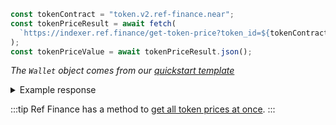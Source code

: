 ```js
const tokenContract = "token.v2.ref-finance.near";
const tokenPriceResult = await fetch(
  `https://indexer.ref.finance/get-token-price?token_id=${tokenContract}`
);
const tokenPriceValue = await tokenPriceResult.json();
```

_The `Wallet` object comes from our [quickstart template](https://github.com/near-examples/hello-near-examples/blob/main/frontend/near-wallet.js)_

<details>
<summary>Example response</summary>
<p>

```json
{
  "token_contract_id": "token.v2.ref-finance.near",
  "price": "0.08153090"
}
```

</p>

</details>

:::tip
Ref Finance has a method to [get all token prices at once](https://indexer.ref.finance/list-token-price).
:::
